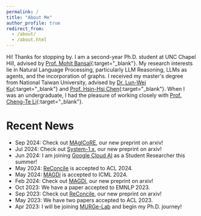 ```yaml
---
permalink: /
title: "About Me"
author_profile: true
redirect_from: 
  - /about/
  - /about.html
---
```


Hi! Thanks for stopping by. I am a second-year Ph.D. student at UNC Chapel Hill, advised by [Prof. Mohit Bansal](https://www.cs.unc.edu/~mbansal/){:target="\_blank"}. My research interests lie in Natural Language Processing, particularly LLM Reasoning, LLMs as agents, and the incorporation of graphs. I received my master's degree from National Taiwan University, advised by [Dr. Lun-Wei Ku](https://www.iis.sinica.edu.tw/pages/lwku/index_zh.html){:target="\_blank"} and [Prof. Hsin-Hsi Chen](http://nlg.csie.ntu.edu.tw/advisor.php){:target="\_blank"}. When I was an undergraduate, I had the pleasure of working closely with [Prof. Cheng-Te Li](https://sites.google.com/view/chengteli/){:target="\_blank"}. 

# Recent News
- Sep 2024: Check out [MAgICoRE](https://arxiv.org/abs/2409.12147), our new preprint on arxiv!
- Jul 2024: Check out [System-1.x](https://arxiv.org/abs/2407.14414), our new preprint on arxiv!
- Jun 2024: I am joining [Google Cloud AI](https://research.google/teams/cloud-ai/) as a Student Researcher this summer!
- May 2024: [ReConcile](https://arxiv.org/pdf/2309.13007) is accepted to ACL 2024.
- May 2024: [MAGDi](https://arxiv.org/abs/2402.01620) is accepted to ICML 2024.
- Feb 2024:	Check out [MAGDi](https://arxiv.org/abs/2402.01620), our new preprint on arxiv!
- Oct 2023:	We have a paper accepted to EMNLP 2023.
- Sep 2023: Check out [ReConcile](https://arxiv.org/pdf/2309.13007), our new preprint on arxiv!
- May 2023:	We have two papers accepted to ACL 2023.
- Apr 2023:	I will be joining [MURGe-Lab](https://murgelab.cs.unc.edu/) and begin my Ph.D. journey!
